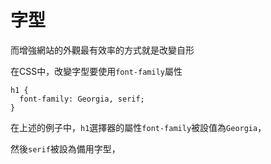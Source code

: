 # 字型

而增強網站的外觀最有效率的方式就是改變自形

在CSS中，改變字型要使用`font-family`屬性

```
h1 {
  font-family: Georgia, serif;
}
```

在上述的例子中，`h1`選擇器的屬性`font-family`被設值為`Georgia`，

然後`serif`被設為備用字型，

